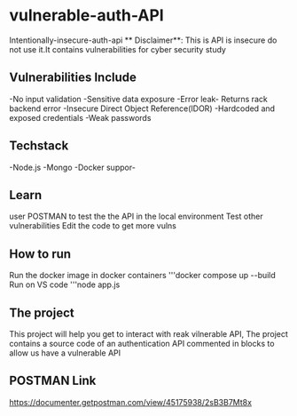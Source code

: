 # vulnerable-auth-API
Intentionally-insecure-auth-api
** Disclaimer**: This is API is insecure  do not use it.It  contains vulnerabilities for cyber security study
## Vulnerabilities Include
-No input validation
-Sensitive data exposure
-Error leak- Returns rack backend error
-Insecure Direct Object Reference(IDOR)
-Hardcoded and exposed credentials
-Weak passwords

## Techstack
-Node.js
-Mongo
-Docker suppor-

## Learn
user POSTMAN to test the the API in the local environment
Test other vulnerabilities
Edit the code to get more vulns

## How to run
Run the docker image in docker containers
'''docker compose up --build
Run on VS code
'''node app.js 

## The project
This project will help you get to interact with reak vilnerable API,
The project contains a source code of an authentication API commented in blocks to allow us have a vulnerable API

## POSTMAN Link

https://documenter.getpostman.com/view/45175938/2sB3B7Mt8x
